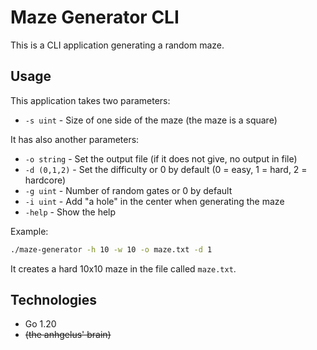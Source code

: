 # Maze Generator CLI

This is a CLI application generating a random maze.

## Usage

This application takes two parameters:
<!-- - `-h uint` - Set the height of the maze-->
<!-- - `-w uint` - Set the width of the maze-->
- `-s uint` - Size of one side of the maze (the maze is a square)

It has also another parameters:
- `-o string` - Set the output file (if it does not give, no output in file)
- `-d (0,1,2)` - Set the difficulty or 0 by default (0 = easy, 1 = hard, 2 = hardcore)
- `-g uint` - Number of random gates or 0 by default
- `-i uint` - Add "a hole" in the center when generating the maze
- `-help` - Show the help

Example:
```bash
./maze-generator -h 10 -w 10 -o maze.txt -d 1
```
It creates a hard 10x10 maze in the file called `maze.txt`.

## Technologies

- Go 1.20
- ~~(the anhgelus' brain)~~
